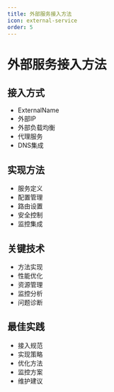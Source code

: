 ```yaml
---
title: 外部服务接入方法
icon: external-service
order: 5
---
```


# 外部服务接入方法

## 接入方式
- ExternalName
- 外部IP
- 外部负载均衡
- 代理服务
- DNS集成

## 实现方法
- 服务定义
- 配置管理
- 路由设置
- 安全控制
- 监控集成

## 关键技术
- 方法实现
- 性能优化
- 资源管理
- 监控分析
- 问题诊断

## 最佳实践
- 接入规范
- 实现策略
- 优化方法
- 监控方案
- 维护建议
